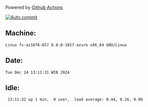 Powered by [Github Actions](https://github.com/features/actions)

[![Auto commit](https://github.com/hiage/workstation/workflows/Auto%20commit/badge.svg)](https://github.com/hiage/workstation/actions?query=workflow%3A%22Auto+commit%22)

## Machine:
```
Linux fv-az1676-657 6.8.0-1017-azure x86_64 GNU/Linux
```
## Date:
```
Tue Dec 24 13:11:31 WIB 2024
```
## Idle:
```
 13:11:32 up 1 min,  0 user,  load average: 0.44, 0.16, 0.06
```
